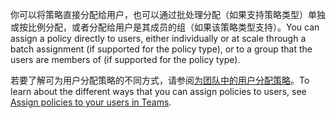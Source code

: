 <span data-ttu-id="e261c-101">你可以将策略直接分配给用户，也可以通过批处理分配（如果支持策略类型）单独或按比例分配，或者分配给用户是其成员的组（如果该策略类型支持）。</span><span class="sxs-lookup"><span data-stu-id="e261c-101">You can assign a policy directly to users, either individually or at scale through a batch assignment (if supported for the policy type), or to a group that the users are members of (if supported for the policy type).</span></span> 

<span data-ttu-id="e261c-102">若要了解可为用户分配策略的不同方式，请参阅[为团队中的用户分配策略](../assign-policies.md)。</span><span class="sxs-lookup"><span data-stu-id="e261c-102">To learn about the different ways that you can assign policies to users, see [Assign policies to your users in Teams](../assign-policies.md).</span></span>